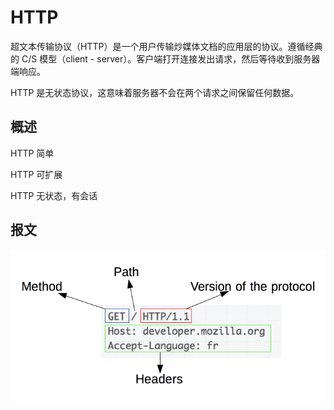 # HTTP

超文本传输协议（HTTP）是一个用户传输炒媒体文档的应用层的协议。遵循经典的 C/S 模型（client - server）。客户端打开连接发出请求，然后等待收到服务器端响应。

HTTP 是无状态协议，这意味着服务器不会在两个请求之间保留任何数据。

## 概述

HTTP 简单

HTTP 可扩展

HTTP 无状态，有会话

## 报文

![HTTP Request](/HTTP_Request.png)
